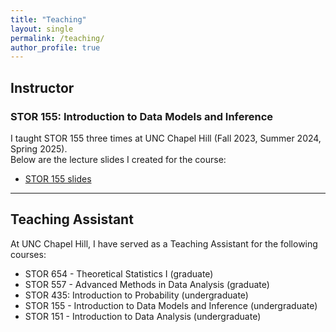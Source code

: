 ```yaml
---
title: "Teaching"
layout: single
permalink: /teaching/
author_profile: true
---
```



## Instructor

### STOR 155: Introduction to Data Models and Inference

I taught STOR 155 three times at UNC Chapel Hill (Fall 2023, Summer 2024, Spring 2025).  
Below are the lecture slides I created for the course:

- [STOR 155 slides](/assets/files/stor155/STOR_155_slides.pdf)

---

## Teaching Assistant

At UNC Chapel Hill, I have served as a Teaching Assistant for the following courses:

- STOR 654 - Theoretical Statistics I (graduate)
- STOR 557 - Advanced Methods in Data Analysis (graduate)
- STOR 435: Introduction to Probability (undergraduate)
- STOR 155 - Introduction to Data Models and Inference (undergraduate)
- STOR 151 - Introduction to Data Analysis (undergraduate)

